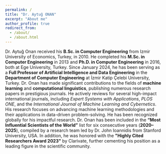 ```yaml
---
permalink: /
title: "Dr. Aytuğ ONAN"
excerpt: "About me"
author_profile: true
redirect_from: 
  - /about/
  - /about.html
---
```



Dr. Aytuğ Onan received his **B.Sc. in Computer Engineering** from Izmir University of Economics, Turkey, in 2010. He completed his **M.Sc. in Computer Engineering** in 2013 and **Ph.D. in Computer Engineering** in 2016, both at Ege University, Turkey. Since January 2024, he has been serving as a **Full Professor of Artificial Intelligence and Data Engineering** in the **Department of Computer Engineering** at İzmir Katip Çelebi University, Turkey. Dr. Onan has made significant contributions to the fields of **machine learning** and **computational linguistics**, publishing numerous research papers in prestigious journals. He actively reviews for several high-impact international journals, including *Expert Systems with Applications*, *PLOS ONE*, and the *International Journal of Machine Learning and Cybernetics*. His research focuses on advancing machine learning methodologies and their applications in data-driven problem-solving. He has been recognized globally for his impactful research. Dr. Onan has been included in the **“Most Influential Scientists of the World”** list for six consecutive years (**2020–2025**), compiled by a research team led by Dr. John Ioannidis from Stanford University, USA. In addition, he was honored with the **"Highly Cited Researchers Award 2023"** by Clarivate, further cementing his position as a leading figure in the scientific community.


